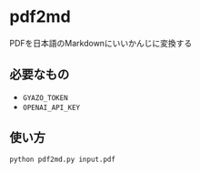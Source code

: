 # pdf2md

PDFを日本語のMarkdownにいいかんじに変換する

## 必要なもの

- `GYAZO_TOKEN`
- `OPENAI_API_KEY`

## 使い方

```bash
python pdf2md.py input.pdf
```
